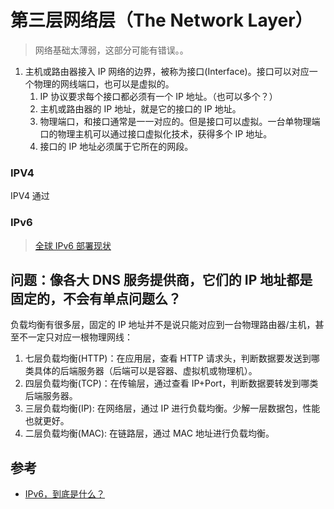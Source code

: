 # 第三层网络层（The Network Layer）

>网络基础太薄弱，这部分可能有错误。。

1. 主机或路由器接入 IP 网络的边界，被称为接口(Interface)。接口可以对应一个物理的网线端口，也可以是虚拟的。
   1. IP 协议要求每个接口都必须有一个 IP 地址。（也可以多个？）
   2. 主机或路由器的 IP 地址，就是它的接口的 IP 地址。
   3. 物理端口，和接口通常是一一对应的。但是接口可以虚拟。一台单物理端口的物理主机可以通过接口虚拟化技术，获得多个 IP 地址。
   4. 接口的 IP 地址必须属于它所在的网段。


### IPV4

IPV4 通过

### IPv6

>[全球 IPv6 部署现状](http://stats.labs.apnic.net/ipv6/)



## 问题：像各大 DNS 服务提供商，它们的 IP 地址都是固定的，不会有单点问题么？

负载均衡有很多层，固定的 IP 地址并不是说只能对应到一台物理路由器/主机，甚至不一定只对应一根物理网线：

1. 七层负载均衡(HTTP)：在应用层，查看 HTTP 请求头，判断数据要发送到哪类具体的后端服务器（后端可以是容器、虚拟机或物理机）。
1. 四层负载均衡(TCP)：在传输层，通过查看 IP+Port，判断数据要转发到哪类后端服务器。
2. 三层负载均衡(IP): 在网络层，通过 IP 进行负载均衡。少解一层数据包，性能也就更好。
3. 二层负载均衡(MAC): 在链路层，通过 MAC 地址进行负载均衡。


## 参考

- [IPv6，到底是什么？](https://zhuanlan.zhihu.com/p/36542469)


